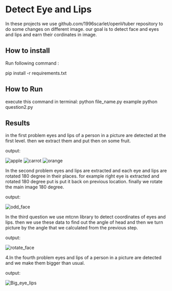 
# Detect Eye and Lips
In these projects we use github.com/1996scarlet/openVtuber repository to do some changes on different image.
our goal is to detect face and eyes and lips and earn their cordinates in image.


## How to install
Run following command :

pip install -r requirements.txt


## How to Run
execute this command in terminal:
python file_name.py
example python question2.py

## Results

in the first problem eyes and lips of a person in a picture are detected at the first level. then we extract them and put then on some fruit.   

output:

![apple](https://github.com/javad7189/python-assignment/assets/86910174/a92dd9a5-9f7f-4096-9f87-c0ebc9534d73)
![carrot](https://github.com/javad7189/python-assignment/assets/86910174/01d213c5-a6b7-4890-8999-d9733f3f90aa)
![orange](https://github.com/javad7189/python-assignment/assets/86910174/2e091978-dba0-4cb9-9b0c-8f65f61de6a0)


In the second problem eyes and lips are extracted and each eye and lips are rotated 180 degree in their places.
for example right eye is extracted and rotated 180 degree put is put it back on previous location. finally we rotate the main image 180 degree.

output:

![odd_face](https://github.com/javad7189/python-assignment/assets/86910174/a8f60762-7fa8-4ce2-967e-9bf0960eccf4)


In the third question we use mtcnn library to detect coordinates of eyes and lips. then we use these data to find out the angle of head and then we turn picture by the angle that we calculated from the previous step.

output:

![rotate_face](https://github.com/javad7189/python-assignment/assets/86910174/1258e613-220f-40ec-b14f-cc1273d208d9)


4.In the fourth problem eyes and lips of a person in a picture are detected and we make them bigger than usual. 

output:

![Big_eye_lips](https://github.com/javad7189/python-assignment/assets/86910174/8dd59789-fa41-44da-9a67-ddbff9cb351c)










